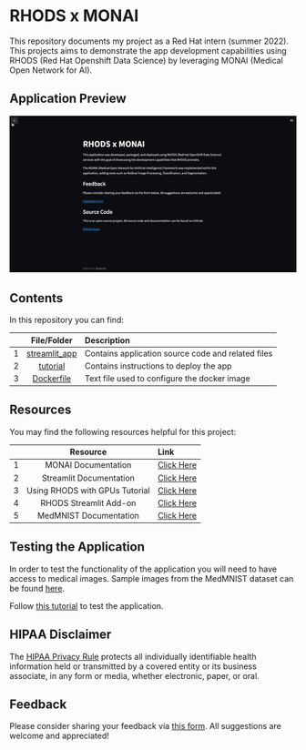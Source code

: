 # RHODS x MONAI

This repository documents my project as a Red Hat intern (summer 2022). 
This projects aims to demonstrate the app development capabilities using 
RHODS (Red Hat Openshift Data Science) by leveraging MONAI (Medical Open Network for AI).

## Application Preview 

![demo gif](/tutorial/images/app_preview.gif)

## Contents

In this repository you can find: 

|  | **File/Folder**                   |                                  Description                               |
|-:|:---------------------------------:|:---------------------------------------------------------------------------|
| 1| [streamlit_app](./streamlit_app)  |  Contains application source code and related files  |
| 2| [tutorial](./tutorial)            |  Contains instructions to deploy the app  |
| 3| [Dockerfile](./Dockerfile)        |  Text file used to configure the docker image  |

## Resources

You may find the following resources helpful for this project:



|  | **Resource**                                  |                                                              Link                                                         |
|-:|:----------------------------------------------------:|:---------------------------------------------------------------------------------------------------------------------------|
| 1| MONAI Documentation                                  | [Click Here](https://github.com/Project-MONAI/MONAI)                                                                       |
| 2| Streamlit Documentation                              | [Click Here](https://docs.streamlit.io/)                                                                                   |
| 3| Using RHODS with GPUs Tutorial                       | [Click Here](https://docs.google.com/presentation/d/1djPRIfaCmX_u5Bvw_qr3dUkO6r-gGXlQ8Df6SUbb8sk/edit?pli=1#slide=id.p)    |
| 4| RHODS Streamlit Add-on                               | [Click Here](./tutorial/streamlit_add_on.md)  |
| 5| MedMNIST Documentation                               | [Click Here](https://github.com/MedMNIST/MedMNIST)  |

## Testing the Application

In order to test the functionality of the application you will need 
to have access to medical images. Sample images from the MedMNIST dataset 
can be found [here](https://www.kaggle.com/datasets/andrewmvd/medical-mnist).

Follow [this tutorial](./tutorial/deploy_app.md) to test the application. 



## HIPAA Disclaimer

The [HIPAA Privacy Rule](https://www.hhs.gov/hipaa/for-professionals/privacy/index.html#:~:text=The%20HIPAA%20Privacy%20Rule&text=The%20Rule%20requires%20appropriate%20safeguards,information%20without%20an%20individual's%20authorization.) protects all individually identifiable health information held or transmitted by a covered entity or its business associate, in any form or media, whether electronic, paper, or oral.


## Feedback 

Please consider sharing your feedback via [this form](https://docs.google.com/forms/d/e/1FAIpQLSdfqcUZFNHj15TKVNK2WGziIivCnMyMQ4mM8ehceVXvpZreIg/viewform?usp=sf_link). All suggestions are welcome and appreciated!
